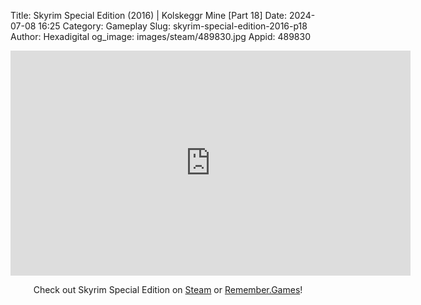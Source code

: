 Title: Skyrim Special Edition (2016) | Kolskeggr Mine [Part 18]
Date: 2024-07-08 16:25
Category: Gameplay
Slug: skyrim-special-edition-2016-p18
Author: Hexadigital
og_image: images/steam/489830.jpg
Appid: 489830

<center><iframe src="https://www.youtube.com/embed/-NxdHf9fWe8?feature=oembed" allow="accelerometer; autoplay; encrypted-media; gyroscope; picture-in-picture" width="640" height="360" frameborder="0"></iframe>

Check out Skyrim Special Edition on [Steam](https://store.steampowered.com/app/489830/?curator_clanid=34633900) or [Remember.Games](https://remember.games/game/164/the-elder-scrolls-v-skyrim-special-edition/)!</center>